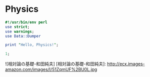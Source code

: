 Physics
=======


```perl :test.pl
#!/usr/bin/env perl
use strict;
use warnings;
use Data::Dumper

print "Hello, Physics!";

1;
```

![相対論の基礎-和田純夫]
[相対論の基礎-和田純夫]: http://ecx.images-amazon.com/images/I/51ZqmUF%2BU0L.jpg